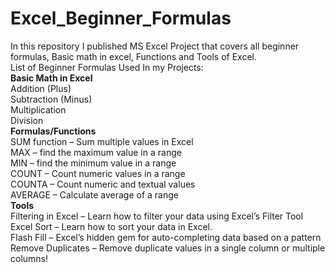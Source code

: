 # Excel_Beginner_Formulas
In this repository I published MS Excel Project that covers all beginner formulas, Basic math in excel, Functions and Tools of Excel.<br/>
List of Beginner Formulas Used In my Projects:<br/>
**Basic Math in Excel**<br/>
Addition (Plus)<br/>
Subtraction (Minus)<br/>
Multiplication<br/>
Division<br/>
**Formulas/Functions**<br/>
SUM function – Sum multiple values in Excel<br/>
MAX – find the maximum value in a range<br/>
MIN – find the minimum value in a range<br/>
COUNT – Count numeric values in a range<br/>
COUNTA – Count numeric and textual values<br/>
AVERAGE – Calculate average of a range<br/>
**Tools**<br/>
Filtering in Excel – Learn how to filter your data using Excel’s Filter Tool<br/>
Excel Sort – Learn how to sort your data in Excel.<br/>
Flash Fill – Excel’s hidden gem for auto-completing data based on a pattern<br/>
Remove Duplicates – Remove duplicate values in a single column or multiple columns!<br/>
